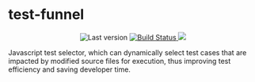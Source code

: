 # test-funnel

<p align="center">
	<img alt="Last version" src="https://img.shields.io/github/tag/slxiao/test-funnel.svg?style=flat-square" />
	<a href="https://travis-ci.org/slxiao/test-funnel">
		<img alt="Build Status" src="http://img.shields.io/travis/slxiao/test-funnel/master.svg?style=flat-square" />
	</a>
	<a href="https://www.npmjs.org/package/test-funnel">
		<img alg="NPM Status" src="http://img.shields.io/npm/dm/madge.svg?style=flat-square" />
	</a>
</p>

Javascript test selector, which can dynamically select test cases that are impacted by modified source files for execution, thus improving test efficiency and saving developer time.
